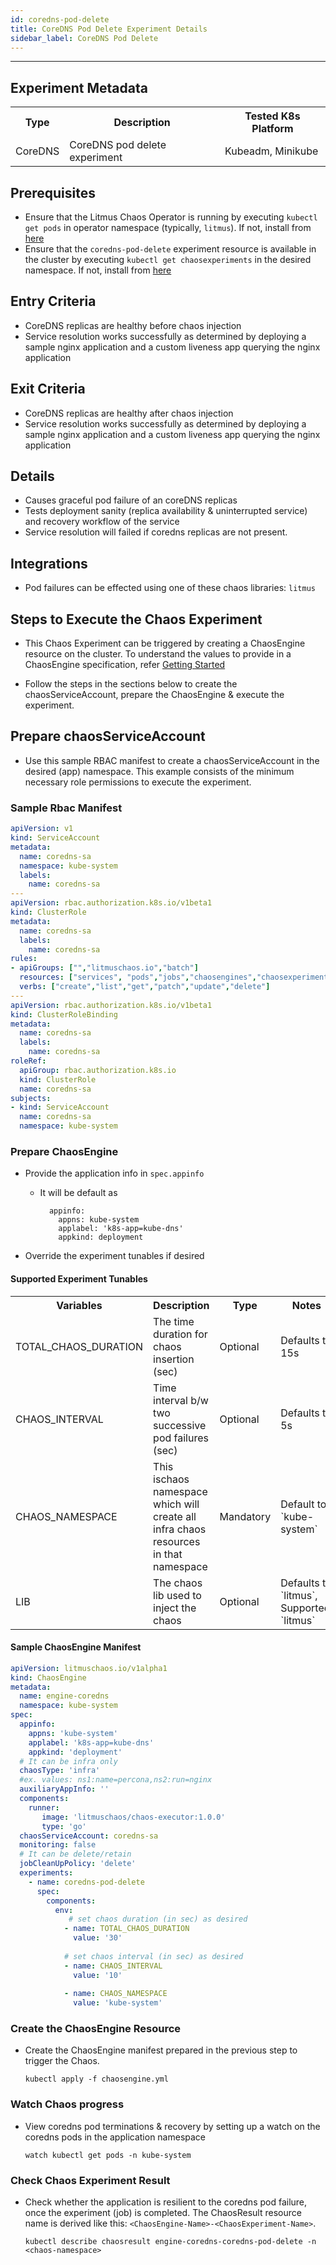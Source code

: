 ```yaml
---
id: coredns-pod-delete
title: CoreDNS Pod Delete Experiment Details
sidebar_label: CoreDNS Pod Delete
---
```

------

## Experiment Metadata

<table>
  <tr>
    <th> Type </th>
    <th> Description </th>
    <th> Tested K8s Platform </th>
  </tr>
  <tr>
    <td> CoreDNS </td>
    <td> CoreDNS pod delete experiment </td>
    <td> Kubeadm, Minikube </td>
  </tr>
</table>

## Prerequisites
- Ensure that the Litmus Chaos Operator is running by executing `kubectl get pods` in operator namespace (typically, `litmus`). If not, install from [here](https://raw.githubusercontent.com/litmuschaos/pages/master/docs/litmus-operator-latest.yaml)
- Ensure that the `coredns-pod-delete` experiment resource is available in the cluster by executing `kubectl get chaosexperiments` in the desired namespace. If not, install from [here](https://hub.litmuschaos.io/api/chaos?file=charts/coredns/coredns-pod-delete/experiment.yaml)

## Entry Criteria

- CoreDNS replicas are healthy before chaos injection
- Service resolution works successfully as determined by deploying a sample nginx application and a custom liveness app querying the nginx application

## Exit Criteria

- CoreDNS replicas are healthy after chaos injection
- Service resolution works successfully as determined by deploying a sample nginx application and a custom liveness app querying the nginx application

## Details

- Causes graceful pod failure of an coreDNS replicas
- Tests deployment sanity (replica availability & uninterrupted service) and recovery workflow of the service
- Service resolution will failed if coredns replicas are not present.

## Integrations

- Pod failures can be effected using one of these chaos libraries: `litmus`

## Steps to Execute the Chaos Experiment

- This Chaos Experiment can be triggered by creating a ChaosEngine resource on the cluster. To understand the values to provide in a ChaosEngine specification, refer [Getting Started](getstarted.md/#prepare-chaosengine)

- Follow the steps in the sections below to create the chaosServiceAccount, prepare the ChaosEngine & execute the experiment.

## Prepare chaosServiceAccount
- Use this sample RBAC manifest to create a chaosServiceAccount in the desired (app) namespace. This example consists of the minimum necessary role permissions to execute the experiment.

### Sample Rbac Manifest
```yaml
apiVersion: v1
kind: ServiceAccount
metadata:
  name: coredns-sa
  namespace: kube-system
  labels:
    name: coredns-sa
---
apiVersion: rbac.authorization.k8s.io/v1beta1
kind: ClusterRole
metadata:
  name: coredns-sa
  labels:
    name: coredns-sa
rules:
- apiGroups: ["","litmuschaos.io","batch"]
  resources: ["services", "pods","jobs","chaosengines","chaosexperiments","chaosresults"]
  verbs: ["create","list","get","patch","update","delete"]
---
apiVersion: rbac.authorization.k8s.io/v1beta1
kind: ClusterRoleBinding
metadata:
  name: coredns-sa
  labels:
    name: coredns-sa
roleRef:
  apiGroup: rbac.authorization.k8s.io
  kind: ClusterRole
  name: coredns-sa
subjects:
- kind: ServiceAccount
  name: coredns-sa
  namespace: kube-system
```

### Prepare ChaosEngine

- Provide the application info in `spec.appinfo`
  - It will be default as
    ```
      appinfo:
        appns: kube-system
        applabel: 'k8s-app=kube-dns'
        appkind: deployment
    ```

- Override the experiment tunables if desired

#### Supported Experiment Tunables

<table>
  <tr>
    <th> Variables </th>
    <th> Description  </th>
    <th> Type </th>
    <th> Notes </th>
  </tr>
  <tr>
    <td> TOTAL_CHAOS_DURATION </td>
    <td> The time duration for chaos insertion (sec) </td>
    <td> Optional </td>
    <td> Defaults to 15s </td>
  </tr>
  <tr>
    <td> CHAOS_INTERVAL </td>
    <td> Time interval b/w two successive pod failures (sec) </td>
    <td> Optional </td>
    <td> Defaults to 5s </td>
  </tr> 
  <tr>
    <td> CHAOS_NAMESPACE </td>
    <td> This ischaos namespace which will create all infra chaos resources in that namespace </td>
    <td> Mandatory </td>
    <td> Default to `kube-system` </td>
  </tr>
  <tr>
    <td> LIB  </td>
    <td> The chaos lib used to inject the chaos </td>
    <td> Optional  </td>
    <td> Defaults to `litmus`, Supported: `litmus` </td>
  </tr>
</table>

#### Sample ChaosEngine Manifest
```yaml
apiVersion: litmuschaos.io/v1alpha1
kind: ChaosEngine
metadata:
  name: engine-coredns
  namespace: kube-system
spec:
  appinfo:
    appns: 'kube-system'
    applabel: 'k8s-app=kube-dns'
    appkind: 'deployment'
  # It can be infra only
  chaosType: 'infra'
  #ex. values: ns1:name=percona,ns2:run=nginx 
  auxiliaryAppInfo: ''
  components:
    runner:
       image: 'litmuschaos/chaos-executor:1.0.0'
       type: 'go'
  chaosServiceAccount: coredns-sa
  monitoring: false
  # It can be delete/retain
  jobCleanUpPolicy: 'delete'
  experiments:
    - name: coredns-pod-delete
      spec:
        components:
          env:
             # set chaos duration (in sec) as desired
            - name: TOTAL_CHAOS_DURATION
              value: '30'
      
            # set chaos interval (in sec) as desired
            - name: CHAOS_INTERVAL
              value: '10'
              
            - name: CHAOS_NAMESPACE
              value: 'kube-system'
```

### Create the ChaosEngine Resource

- Create the ChaosEngine manifest prepared in the previous step to trigger the Chaos.

  `kubectl apply -f chaosengine.yml`

### Watch Chaos progress

- View coredns pod terminations & recovery by setting up a watch on the coredns pods in the application namespace

  `watch kubectl get pods -n kube-system` 

### Check Chaos Experiment Result

- Check whether the application is resilient to the coredns pod failure, once the experiment (job) is completed. The ChaosResult resource name is derived like this: `<ChaosEngine-Name>-<ChaosExperiment-Name>`.

  `kubectl describe chaosresult engine-coredns-coredns-pod-delete -n <chaos-namespace>`